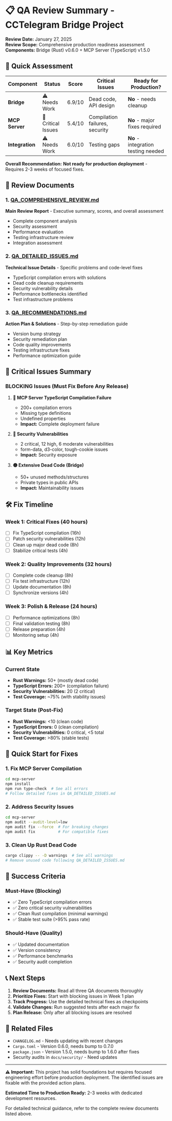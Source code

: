 # 📋 QA Review Summary - CCTelegram Bridge Project

**Review Date:** January 27, 2025  
**Review Scope:** Comprehensive production readiness assessment  
**Components:** Bridge (Rust) v0.6.0 + MCP Server (TypeScript) v1.5.0

## 🎯 Quick Assessment

| Component | Status | Score | Critical Issues | Ready for Production? |
|-----------|--------|-------|-----------------|----------------------|
| **Bridge** | ⚠️ Needs Work | 6.9/10 | Dead code, API design | **No** - needs cleanup |
| **MCP Server** | 🚨 Critical Issues | 5.4/10 | Compilation failures, security | **No** - major fixes required |
| **Integration** | ⚠️ Needs Work | 6.0/10 | Testing gaps | **No** - integration testing needed |

**Overall Recommendation:** **Not ready for production deployment** - Requires 2-3 weeks of focused fixes.

## 📄 Review Documents

### 1. [QA_COMPREHENSIVE_REVIEW.md](./QA_COMPREHENSIVE_REVIEW.md)
**Main Review Report** - Executive summary, scores, and overall assessment
- Complete component analysis
- Security assessment 
- Performance evaluation
- Testing infrastructure review
- Integration assessment

### 2. [QA_DETAILED_ISSUES.md](./QA_DETAILED_ISSUES.md)
**Technical Issue Details** - Specific problems and code-level fixes
- TypeScript compilation errors with solutions
- Dead code cleanup requirements
- Security vulnerability details
- Performance bottlenecks identified
- Test infrastructure problems

### 3. [QA_RECOMMENDATIONS.md](./QA_RECOMMENDATIONS.md)
**Action Plan & Solutions** - Step-by-step remediation guide
- Version bump strategy
- Security remediation plan
- Code quality improvements
- Testing infrastructure fixes
- Performance optimization guide

## 🚨 Critical Issues Summary

### BLOCKING Issues (Must Fix Before Any Release)

1. **🔴 MCP Server TypeScript Compilation Failure**
   - 200+ compilation errors
   - Missing type definitions
   - Undefined properties
   - **Impact:** Complete deployment failure

2. **🔴 Security Vulnerabilities**
   - 2 critical, 12 high, 6 moderate vulnerabilities
   - form-data, d3-color, tough-cookie issues
   - **Impact:** Security exposure

3. **🟡 Extensive Dead Code (Bridge)**
   - 50+ unused methods/structures
   - Private types in public APIs
   - **Impact:** Maintainability issues

## 🛠️ Fix Timeline

### Week 1: Critical Fixes (40 hours)
- [ ] Fix TypeScript compilation (16h)
- [ ] Patch security vulnerabilities (12h)  
- [ ] Clean up major dead code (8h)
- [ ] Stabilize critical tests (4h)

### Week 2: Quality Improvements (32 hours)
- [ ] Complete code cleanup (8h)
- [ ] Fix test infrastructure (12h)
- [ ] Update documentation (8h)
- [ ] Synchronize versions (4h)

### Week 3: Polish & Release (24 hours)
- [ ] Performance optimizations (8h)
- [ ] Final validation testing (8h)
- [ ] Release preparation (4h)
- [ ] Monitoring setup (4h)

## 📊 Key Metrics

### Current State
- **Rust Warnings:** 50+ (mostly dead code)
- **TypeScript Errors:** 200+ (compilation failure)
- **Security Vulnerabilities:** 20 (2 critical)
- **Test Coverage:** ~75% (with stability issues)

### Target State (Post-Fix)
- **Rust Warnings:** <10 (clean code)
- **TypeScript Errors:** 0 (clean compilation)
- **Security Vulnerabilities:** 0 critical, <5 total
- **Test Coverage:** >80% (stable tests)

## 🔧 Quick Start for Fixes

### 1. Fix MCP Server Compilation
```bash
cd mcp-server
npm install
npm run type-check  # See all errors
# Follow detailed fixes in QA_DETAILED_ISSUES.md
```

### 2. Address Security Issues
```bash
cd mcp-server
npm audit --audit-level=low
npm audit fix --force  # For breaking changes
npm audit fix          # For compatible fixes
```

### 3. Clean Up Rust Dead Code
```bash
cargo clippy -- -D warnings  # See all warnings
# Remove unused code following QA_DETAILED_ISSUES.md
```

## 🎯 Success Criteria

### Must-Have (Blocking)
- ✅ Zero TypeScript compilation errors
- ✅ Zero critical security vulnerabilities  
- ✅ Clean Rust compilation (minimal warnings)
- ✅ Stable test suite (>95% pass rate)

### Should-Have (Quality)
- ✅ Updated documentation
- ✅ Version consistency
- ✅ Performance benchmarks
- ✅ Security audit completion

## 📞 Next Steps

1. **Review Documents:** Read all three QA documents thoroughly
2. **Prioritize Fixes:** Start with blocking issues in Week 1 plan
3. **Track Progress:** Use the detailed technical fixes as checkpoints
4. **Validate Changes:** Run suggested tests after each major fix
5. **Plan Release:** Only after all blocking issues are resolved

## 🔗 Related Files

- `CHANGELOG.md` - Needs updating with recent changes
- `Cargo.toml` - Version 0.6.0, needs bump to 0.7.0
- `package.json` - Version 1.5.0, needs bump to 1.6.0 after fixes
- Security audits in `docs/security/` - Need updates

---

**⚠️ Important:** This project has solid foundations but requires focused engineering effort before production deployment. The identified issues are fixable with the provided action plans.

**Estimated Time to Production Ready:** 2-3 weeks with dedicated development resources.

For detailed technical guidance, refer to the complete review documents listed above.